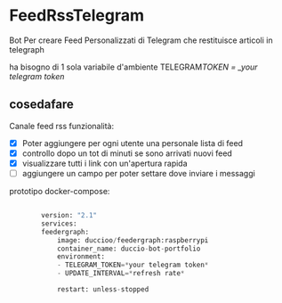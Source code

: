 # FeedRssTelegram

Bot Per creare Feed Personalizzati di Telegram che restituisce articoli in telegraph

ha bisogno di 1 sola variabile d'ambiente
TELEGRAM*TOKEN = \_your telegram token*

## cosedafare

Canale feed rss
funzionalità:

- [x] Poter aggiungere per ogni utente una personale lista di feed
- [x] controllo dopo un tot di minuti se sono arrivati nuovi feed
- [x] visualizzare tutti i link con un'apertura rapida
- [ ] aggiungere un campo per poter settare dove inviare i messaggi

prototipo docker-compose:

```python

        version: "2.1"
        services:
        feedergraph:
            image: duccioo/feedergraph:raspberrypi
            container_name: duccio-bot-portfolio
            environment:
            - TELEGRAM_TOKEN=*your telegram token* 
            - UPDATE_INTERVAL=*refresh rate* 

            restart: unless-stopped
```
